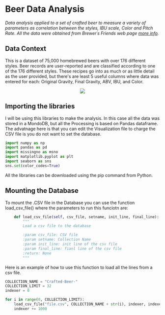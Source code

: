 # Beer Data Analysis

*Data analysis applied to a set of crafted beer to measure a variety of parameters as correlation between the styles, IBU scale, Color and Pitch Rate. All the data were obtained from Brewer´s Friends web page [more info](https://www.brewersfriend.com/).*

## Data Context
This is a dataset of 75,000 homebrewed beers with over 176 different styles. Beer records are user-reported and are classified according to one of the 176 different styles. These recipes go into as much or as little detail as the user provided, but there's are least 5 useful columns where data was entered for each: Original Gravity, Final Gravity, ABV, IBU, and Color.

<p align="center">
  <img src="https://static.vinepair.com/wp-content/uploads/2015/08/craft-beer-definition-inside-header.jpg">
</p>

## Importing the libraries
I will be using this libraries to make the analysis. In this case all the data was stored in a MondoDB, but all the Processing is based on Pandas dataframe. The advatnage here is that you can edit the Visualization file to charge the CSV file is you do not want to set the database.

```python
import numpy as np
import pandas as pd
import missingno as msno
import matplotlib.pyplot as plt
import seaborn as sns
sns.set(color_codes=True)
```
All the libraries can be downloaded using the pip command from Python.

## Mounting the Database

To mount the .CSV file in the Database you can use the function load_csv_file() where the parameters to run this funciotn are:
```python
    def load_csv_file(self, csv_file, setname, init_line, final_line):
        """
        Load a csv file to the database

        :param csv_file: CSV file
        :param setname: Collection Name
        :param init_line: init line of the csv file
        :param final_line: fianl line of the csv file
        :return: None
        """
```
Here is an example of how to use this function to load all the lines from a csv file.
```python
COLLECTION_NAME = "Crafted-Beer-"
COLLECTION_LIMIT = 32
indexer = 0

for i in range(0, COLLECTION_LIMIT):
	load_csv_file("file.csv", COLLECTION_NAME + str(i), indexer, indexer+1000)
	indexer += 1000
```
